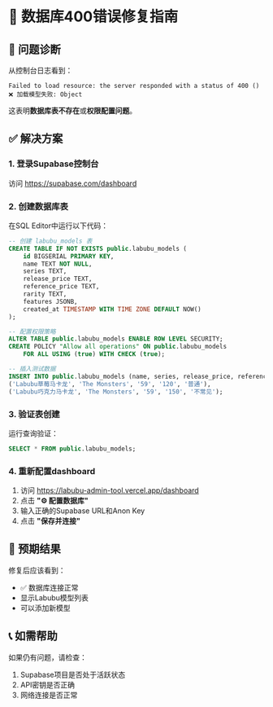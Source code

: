 # 🔧 数据库400错误修复指南

## 🚨 问题诊断
从控制台日志看到：
```
Failed to load resource: the server responded with a status of 400 ()
❌ 加载模型失败: Object
```

这表明**数据库表不存在**或**权限配置问题**。

## ✅ 解决方案

### 1. 登录Supabase控制台
访问 https://supabase.com/dashboard

### 2. 创建数据库表
在SQL Editor中运行以下代码：

```sql
-- 创建 labubu_models 表
CREATE TABLE IF NOT EXISTS public.labubu_models (
    id BIGSERIAL PRIMARY KEY,
    name TEXT NOT NULL,
    series TEXT,
    release_price TEXT,
    reference_price TEXT,
    rarity TEXT,
    features JSONB,
    created_at TIMESTAMP WITH TIME ZONE DEFAULT NOW()
);

-- 配置权限策略
ALTER TABLE public.labubu_models ENABLE ROW LEVEL SECURITY;
CREATE POLICY "Allow all operations" ON public.labubu_models 
    FOR ALL USING (true) WITH CHECK (true);

-- 插入测试数据
INSERT INTO public.labubu_models (name, series, release_price, reference_price, rarity) VALUES
('Labubu草莓马卡龙', 'The Monsters', '59', '120', '普通'),
('Labubu巧克力马卡龙', 'The Monsters', '59', '150', '不常见');
```

### 3. 验证表创建
运行查询验证：
```sql
SELECT * FROM public.labubu_models;
```

### 4. 重新配置dashboard
1. 访问 https://labubu-admin-tool.vercel.app/dashboard
2. 点击 **"⚙️ 配置数据库"**
3. 输入正确的Supabase URL和Anon Key
4. 点击 **"保存并连接"**

## 🎯 预期结果
修复后应该看到：
- ✅ 数据库连接正常
- 显示Labubu模型列表
- 可以添加新模型

## 📞 如需帮助
如果仍有问题，请检查：
1. Supabase项目是否处于活跃状态
2. API密钥是否正确
3. 网络连接是否正常 